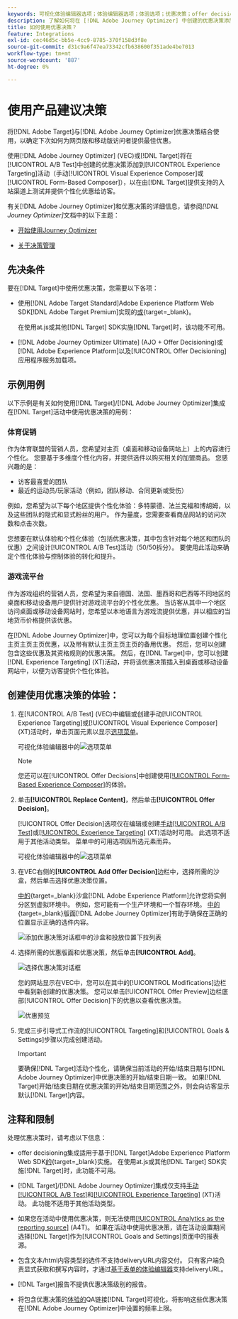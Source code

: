 ```yaml
---
keywords: 可视化体验编辑器选项；体验编辑器选项；体验选项；优惠决策；offer decisioning；ajo；journey optimizer
description: 了解如何将在 [!DNL Adobe Journey Optimizer] 中创建的优惠决策添加到活动中。
title: 如何使用优惠决策？
feature: Integrations
exl-id: cec46d5c-bb5e-4cc9-8785-370f158d3f8e
source-git-commit: d31c9a6f47ea73342cfb638600f351ade4be7013
workflow-type: tm+mt
source-wordcount: '887'
ht-degree: 0%

---
```


# 使用产品建议决策

将[!DNL Adobe Target]与[!DNL Adobe Journey Optimizer]优惠决策结合使用，以确定下次如何为网页版和移动版访问者提供最佳优惠。

使用[!DNL Adobe Journey Optimizer] (VEC)或[!DNL Target]将在[!UICONTROL A/B Test]中创建的优惠决策添加到[!UICONTROL Experience Targeting]活动（手动[!UICONTROL Visual Experience Composer]或[!UICONTROL Form-Based Composer]），以在由[!DNL Target]提供支持的入站渠道上测试并提供个性化优惠给访客。

有关[!DNL Adobe Journey Optimizer]和优惠决策的详细信息，请参阅&#x200B;*[!DNL Journey Optimizer]*&#x200B;文档中的以下主题：

* [开始使用Journey Optimizer](https://experienceleague.adobe.com/docs/journey-optimizer/using/get-started/get-started.html?lang=zh-Hans)

* [关于决策管理](https://experienceleague.adobe.com/docs/journey-optimizer/using/offer-decisioning/get-started-decision/starting-offer-decisioning.html?lang=zh-Hans)

## 先决条件

要在[!DNL Target]中使用优惠决策，您需要以下各项：

* 使用[!DNL Adobe Target Standard]Adobe Experience Platform Web SDK[!DNL Adobe Target Premium]实现的[或](https://experienceleague.adobe.com/docs/target-dev/developer/client-side/aep-web-sdk.html){target=_blank}。

  在使用at.js或其他[!DNL Target] SDK实施[!DNL Target]时，该功能不可用。

* [!DNL Adobe Journey Optimizer Ultimate] (AJO + Offer Decisioning)或[!DNL Adobe Experience Platform]以及[!UICONTROL Offer Decisioning]应用程序服务加载项。

## 示例用例

以下示例是有关如何使用[!DNL Target]/[!DNL Adobe Journey Optimizer]集成在[!DNL Target]活动中使用优惠决策的用例：

### 体育促销

作为体育联盟的营销人员，您希望对主页（桌面和移动设备网站上）上的内容进行个性化。 您要基于多维度个性化内容，并提供选件以购买相关的加盟商品。 您感兴趣的是：

* 访客最喜爱的团队
* 最近的运动员/玩家活动（例如，团队移动、合同更新或受伤）

例如，您希望为以下每个地区提供个性化体验：多特蒙德、法兰克福和博胡姆，以及这些团队的隐式和显式粉丝的用户。 作为量度，您需要查看商品网站的访问次数和点击次数。

您想要在默认体验和个性化体验（包括优惠决策，其中包含针对每个地区和团队的优惠）之间设计[!UICONTROL A/B Test]活动（50/50拆分）。 要使用此活动来确定个性化体验与控制体验的转化和提升。

### 游戏流平台

作为游戏组织的营销人员，您希望为来自德国、法国、墨西哥和巴西等不同地区的桌面和移动设备用户提供针对游戏流平台的个性化优惠。 当访客从其中一个地区访问桌面或移动设备网站时，您希望以本地语言为游戏流提供优惠，并以相应的当地货币价格提供该优惠。

在[!DNL Adobe Journey Optimizer]中，您可以为每个目标地理位置创建个性化主页主页主页优惠，以及带有默认主页主页主页的备用优惠。 然后，您可以创建包含这些优惠及其资格规则的优惠决策。 然后，在[!DNL Target]中，您可以创建[!DNL Experience Targeting] (XT)活动，并将该优惠决策插入到桌面或移动设备网站中，以便为访客提供个性化体验。

## 创建使用优惠决策的体验：

1. 在[!UICONTROL A/B Test] (VEC)中编辑或创建手动[!UICONTROL Experience Targeting]或[!UICONTROL Visual Experience Composer] (XT)活动时，单击页面元素以显示[选项菜单](/help/main/c-experiences/c-visual-experience-composer/viztarget-options.md)。

   可视化体验编辑器中的![选项菜单](assets/options-menu1.png)

   >[!NOTE]
   >
   >您还可以在[!UICONTROL Offer Decisions]中创建使用[[!UICONTROL Form-Based Experience Composer]](/help/main/c-experiences/form-experience-composer.md)的体验。

1. 单击&#x200B;**[!UICONTROL Replace Content]**，然后单击&#x200B;**[!UICONTROL Offer Decision]**。

   [!UICONTROL Offer Decision]选项仅在编辑或创建[手动[!UICONTROL A/B Test]](/help/main/c-activities/t-test-ab/test-ab.md#types)或[[!UICONTROL Experience Targeting]](/help/main/c-activities/t-experience-target/experience-target.md) (XT)活动时可用。 此选项不适用于其他活动类型。 菜单中的可用选项因所选元素而异。

   可视化体验编辑器中的![选项菜单](assets/options-menu.png)

1. 在VEC右侧的&#x200B;**[!UICONTROL Add Offer Decision]**&#x200B;边栏中，选择所需的沙盒，然后单击选择优惠决策位置。

   [中的](https://experienceleague.adobe.com/docs/experience-platform/sandbox/ui/overview.html?lang=zh-Hans){target=_blank}沙盒[!DNL Adobe Experience Platform]允许您将实例分区到虚拟环境中。 例如，您可能有一个生产环境和一个暂存环境。 [中的](https://experienceleague.adobe.com/docs/journey-optimizer/using/offer-decisioning/create-components/creating-placements.html?lang=zh-Hans){target=_blank}版面[!DNL Adobe Journey Optimizer]有助于确保在正确的位置显示正确的选件内容。

   ![添加优惠决策对话框中的沙盒和投放位置下拉列表](/help/main/c-integrating-target-with-mac/ajo/assets/sandbox-placement.png)

1. 选择所需的优惠版面和优惠决策，然后单击&#x200B;**[!UICONTROL Add]**。

   ![选择优惠决策对话框](/help/main/c-integrating-target-with-mac/ajo/assets/select-offer-decision.png)

   您的网站显示在VEC中，您可以在其中的[!UICONTROL Modifications]边栏中看到新创建的优惠决策。 您可以单击[!UICONTROL Offer Preview]边栏底部[!UICONTROL Offer Decision]下的优惠以查看优惠决策。

   <!--You can examine the various offers contained in the offer by clicking the appropriate icon at the bottom of the [!UICONTROL Offer Preview] dialog box, including the fallback offer. A fallback offer is the default offer displayed when a visitor is not eligible for any of the personalized offers in the collection.-->

   ![优惠预览](assets/offer-preview2.png)

1. 完成三步引导式工作流的[!UICONTROL Targeting]和[!UICONTROL Goals & Settings]步骤以完成创建活动。

   >[!IMPORTANT]
   >
   >要确保[!DNL Target]活动个性化，请确保当前活动的开始/结束日期与[!DNL Adobe Journey Optimizer]中优惠决策的开始/结束日期一致。 如果[!DNL Target]开始/结束日期在优惠决策的开始/结束日期范围之外，则会向访客显示默认[!DNL Target]内容。

## 注释和限制

处理优惠决策时，请考虑以下信息：

* offer decisioning集成适用于基于[!DNL Target]Adobe Experience Platform Web SDK[的](https://experienceleague.adobe.com/docs/target-dev/developer/client-side/aep-web-sdk.html){target=_blank}实施。 在使用at.js或其他[!DNL Target] SDK实施[!DNL Target]时，此功能不可用。

* [!DNL Target]/[!DNL Adobe Journey Optimizer]集成仅支持[手动[!UICONTROL A/B Test]](/help/main/c-activities/t-test-ab/test-ab.md#types)和[[!UICONTROL Experience Targeting]](/help/main/c-activities/t-experience-target/experience-target.md) (XT)活动。 此功能不适用于其他活动类型。

* 如果您在活动中使用优惠决策，则无法使用[[!UICONTROL Analytics as the reporting source]](/help/main/c-integrating-target-with-mac/a4t/a4t.md) (A4T)。 如果在活动中使用优惠决策，请在活动设置期间选择[!DNL Target]作为[!UICONTROL Goals and Settings]页面中的报表源。

* 包含文本/html内容类型的选件不支持deliveryURL内容交付。 只有客户端负责显式获取和撰写内容时，才通过[基于表单的体验编辑器](/help/main/c-experiences/form-experience-composer.md)支持deliveryURL。

* [!DNL Target]报告不提供优惠决策级别的报告。

* 将包含优惠决策的[体验的](/help/main/c-activities/c-activity-qa/activity-qa.md)QA链接[!DNL Target]可视化，将影响这些优惠决策在[!DNL Adobe Journey Optimizer]中设置的频率上限。
